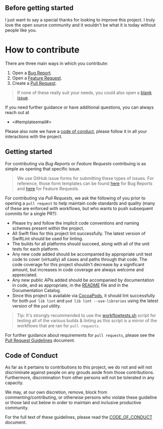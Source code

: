 ## Before getting started

I just want to say a special thanks for looking to improve this project. I truly love the open source community and it wouldn't be what it is today without people like you.

# How to contribute

There are three main ways in which you contribute:

1. Open a [Bug Report](https://github.com/<#TemplateUsername#>/<#TemplateProject#>/issues/new?assignees=<#TemplateUsername#>&labels=bug&template=BUG_REPORT.yml&title=%5BBUG%5D%3A+).
2. Open a [Feature Request](https://github.com/<#TemplateUsername#>/<#TemplateProject#>/issues/new?assignees=<#TemplateUsername#>&labels=enhancement&template=FEATURE_REQUEST.yml&title=%5BFEATURE%5D%3A+).
3. Create a [Pull Request](https://github.com/<#TemplateUsername#>/<#TemplateProject#>/compare).

> If none of these really suit your needs, you could also open a [blank issue](https://github.com/<#TemplateUsername#>/<#TemplateProject#>/issues/new).

If you need further guidance or have additional questions, you can always reach out at

* <#templateemail#>

Please also note we have a [code of conduct](#code-of-conduct), please follow it in all your interactions with the project.

## Getting started

For contributing via *Bug Reports* or *Feature Requests* contribuing is as simple as opening that specific issue. 

> We use GitHub issue forms for submitting these types of issues. For reference, those form templates can be found [here](ISSUE_TEMPLATE/BUG_REPORT.yml) for Bug Reports and [here](ISSUE_TEMPLATE/FEATURE_REQUEST.yml) for Feature Requests.

For contributing via *Pull Requests*, we ask the following of you prior to opening a `pull request` to help maintain code standards and quality (many of these are enforced with workflows, but who wants to push subsequent commits for a single PR?):

* Please try and follow the implicit code conventions and naming schemes present within the project.
* All Swift files for this project lint successfully. The latest version of SwiftLint should be used for linting.
* The builds for all platforms should succeed, along with all of the unit tests for each platform.
* Any new code added should be accompanied by appropriate unit test code to cover (virtually) all cases and paths through that code. The code coverage for this project shouldn't decrease by a significant amount, but increases in code coverage are always welcome and appreciated.
* Any new public APIs added should be accompanied by documentation in code, and as appropriate, in the [README](../README.md) file and in the Documentation Catalog.
* Since this project is available via [CocoaPods](https://cocoapods.org), it should lint successfully for both `pod lib lint` and `pod lib lint --use-libraries` using the latest version of the `pod` utility.

> Tip: It's strongly recommended to use the [workflowtests.sh](../scripts/workflowtests.sh) script for testing all of the various builds & linting as this script is a mirror of the workflows that are ran for `pull requests`.

For further guidance about requirements for `pull requests`, please see the [Pull Request Guidelines](PULL_REQUEST_TEMPLATE.md) document.

## Code of Conduct

As far as it pertains to contributions to this project, we do not and will not discriminate against people on any grouds aside from those contributions. Furthermore, discrimination from other persons will not be tolerated in any capacity. 

We may, at our own discretion, remove, block from commenting/contributing, or otherwise persons who violate these guideline or those laid out below in order to maintain and inclusive productive community.

For the full text of these guidelines, please read the [CODE_OF_CONDUCT](CODE_OF_CONDUCT.md) document.
